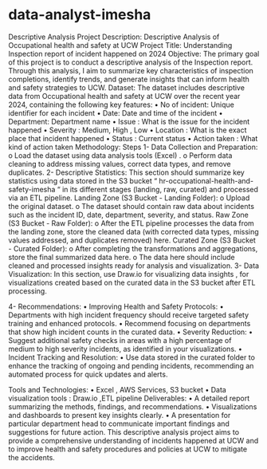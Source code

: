 # data-analyst-imesha
Descriptive Analysis 
Project Description: Descriptive Analysis of Occupational health and safety at UCW
Project Title: Understanding Inspection report of incident happened on 2024
Objective: The primary goal of this project is to conduct a descriptive analysis of the Inspection report. Through this analysis, I aim to summarize key characteristics of inspection completions, identify trends, and generate insights that can inform health and safety strategies to UCW.
Dataset: The dataset includes descriptive data from Occupational health and safety at UCW over the recent year 2024, containing the following key features:
•	No of incident: Unique identifier for each incident
•	Date: Date and time of the incident
•	Department: Department name
•	Issue : What is the issue for the incident happened 
•	Severity : Medium, High , Low
•	Location : What is the exact place that incident happened
•	Status : Current status
•	Action taken : What kind of action taken
Methodology:
Steps
1-	Data Collection and Preparation:
o	Load the dataset using data analysis tools (Excel) .
o	Perform data cleaning to address missing values, correct data types, and remove duplicates.
2-	Descriptive Statistics: 
       This section should summarize key statistics using data stored in the S3 bucket “ hr-occupational-health-and-safety-imesha “ in its different stages (landing, raw, curated) and processed via an ETL pipeline.
Landing Zone (S3 Bucket - Landing Folder):
o	Upload the original dataset.
o	The dataset should contain raw data about incidents such as the incident ID, date, department, severity, and status.
Raw Zone (S3 Bucket - Raw Folder):
o	After the ETL pipeline processes the data from the landing zone, store the cleaned data (with corrected data types, missing values addressed, and duplicates removed) here.
Curated Zone (S3 Bucket - Curated Folder):
o	After completing the transformations and aggregations, store the final summarized data here.
o	The data here should include cleaned and processed insights ready for analysis and visualization.
3-	Data Visualization: 
In this section, use Draw.io for visualizing data insights , for visualizations created based on the curated data in the S3 bucket after ETL processing.

4-	Recommendations: 
•  Improving Health and Safety Protocols:
•	Departments with high incident frequency should receive targeted safety training and enhanced protocols.
•	Recommend focusing on departments that show high incident counts in the curated data.
•  Severity Reduction:
•	Suggest additional safety checks in areas with a high percentage of medium to high severity incidents, as identified in your visualizations.
•  Incident Tracking and Resolution:
•	Use data stored in the curated folder to enhance the tracking of ongoing and pending incidents, recommending an automated process for quick updates and alerts.

Tools and Technologies:
•	Excel , AWS Services, S3 bucket 
•	Data visualization tools : Draw.io ,ETL pipeline
Deliverables:
•	A detailed report summarizing the methods, findings, and recommendations.
•	Visualizations and dashboards to present key insights clearly.
•	A presentation for particular department head to communicate important findings and suggestions for future action.
This descriptive analysis project aims to provide a comprehensive understanding of incidents happened at UCW and to improve health and safety procedures and policies at UCW to mitigate the accidents.
